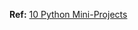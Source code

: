 **Ref:** [10 Python Mini-Projects](https://towardsdatascience.com/10-python-mini-projects-that-everyone-should-build-with-code-769c6f1af0c4)
